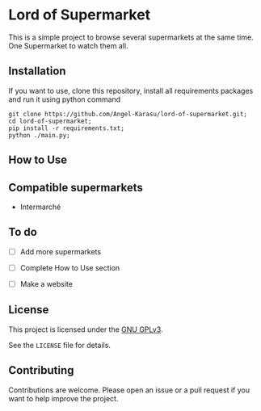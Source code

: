 # Lord of Supermarket

This is a simple project to browse several supermarkets at the same time. One Supermarket to watch them all.

## Installation

If you want to use, clone this repository, install all requirements packages and run it using python command
```shell
git clone https://github.com/Angel-Karasu/lord-of-supermarket.git;
cd lord-of-supermarket;
pip install -r requirements.txt;
python ./main.py;
```

## How to Use

## Compatible supermarkets

- Intermarché

## To do

- [ ] Add more supermarkets

- [ ] Complete How to Use section

- [ ] Make a website

## License

This project is licensed under the [GNU GPLv3](https://choosealicense.com/licenses/gpl-3.0/).

See the `LICENSE` file for details.

## Contributing

Contributions are welcome. Please open an issue or a pull request if you want to help improve the project.